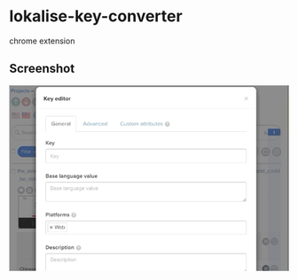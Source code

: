 # lokalise-key-converter
chrome extension

##  Screenshot
![Screenshot](https://raw.githubusercontent.com/hermeslin/lokalise-key-converter/master/lokalise-base-lang-value-to-key.gif)
